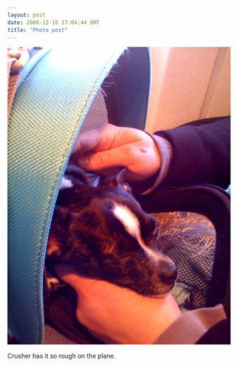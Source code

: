 ```yaml
---
layout: post
date: 2008-12-18 17:04:44 GMT
title: "Photo post"
---
```

![travisj](/images/de16b3ee6784db4c6549bb066d4998b90ff3bf5da30a56b19a6c5f2c66edef04.jpg)

Crusher has it so rough on the plane.